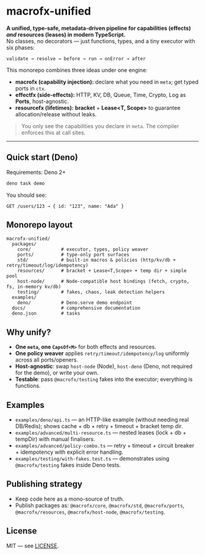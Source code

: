 # macrofx-unified

**A unified, type-safe, metadata-driven pipeline for capabilities (effects)
_and_ resources (leases) in modern TypeScript.**\
No classes, no decorators — just functions, types, and a tiny executor with six
phases:

```
validate → resolve → before → run → onError → after
```

This monorepo combines three ideas under one engine:

- **macrofx (capability injection):** declare what you need in `meta`; get typed
  ports in `ctx`.
- **effectfx (side-effects):** HTTP, KV, DB, Queue, Time, Crypto, Log as
  **Ports**, host-agnostic.
- **resourcefx (lifetimes):** **bracket** + **Lease<T, Scope>** to guarantee
  allocation/release without leaks.

> You only see the capabilities you declare in `meta`. The compiler enforces
> this at call sites.

---

## Quick start (Deno)

Requirements: Deno 2+

```bash
deno task demo
```

You should see:

```
GET /users/123 → { id: "123", name: "Ada" }
```

## Monorepo layout

```
macrofx-unified/
  packages/
    core/           # executor, types, policy weaver
    ports/          # type-only port surfaces
    std/            # built-in macros & policies (http/kv/db + retry/timeout/log/idempotency)
    resources/      # bracket + Lease<T,Scope> + temp dir + simple pool
    host-node/      # Node-compatible host bindings (fetch, crypto, fs, in-memory kv/db)
    testing/        # fakes, chaos, leak detection helpers
  examples/
    deno/           # Deno.serve demo endpoint
  docs/             # comprehensive documentation
  deno.json         # tasks
```

## Why unify?

- **One `meta`, one `CapsOf<M>`** for both effects and resources.
- **One policy weaver** applies `retry/timeout/idempotency/log` uniformly across
  all ports/openers.
- **Host-agnostic**: swap `host-node` (Node), `host-deno` (Deno, not required
  for the demo), or write your own.
- **Testable**: pass `@macrofx/testing` fakes into the executor; everything is
  functions.

## Examples

- `examples/deno/api.ts` — an HTTP-like example (without needing real DB/Redis);
  shows cache + db + retry + timeout + bracket temp dir.
- `examples/advanced/multi-resource.ts` — nested leases (lock + db + tempDir)
  with manual finalisers.
- `examples/advanced/policy-combo.ts` — retry + timeout + circuit breaker +
  idempotency with explicit error handling.
- `examples/testing/with-fakes.test.ts` — demonstrates using `@macrofx/testing`
  fakes inside Deno tests.

## Publishing strategy

- Keep code here as a mono-source of truth.
- Publish packages as: `@macrofx/core`, `@macrofx/std`, `@macrofx/ports`,
  `@macrofx/resources`, `@macrofx/host-node`, `@macrofx/testing`.

## License

MIT — see [LICENSE](./LICENSE).
